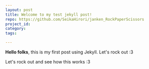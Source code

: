 ```yaml
---
layout: post
title: Welcome to my test jekyll post!
repo: https://github.com/SeikaHirori/janken_RockPaperScissors
project_id:
category: 
tags:

---
```

**Hello folks**, this is my first post using Jekyll. Let's rock out :3

Let's rock out and see how this works :3
